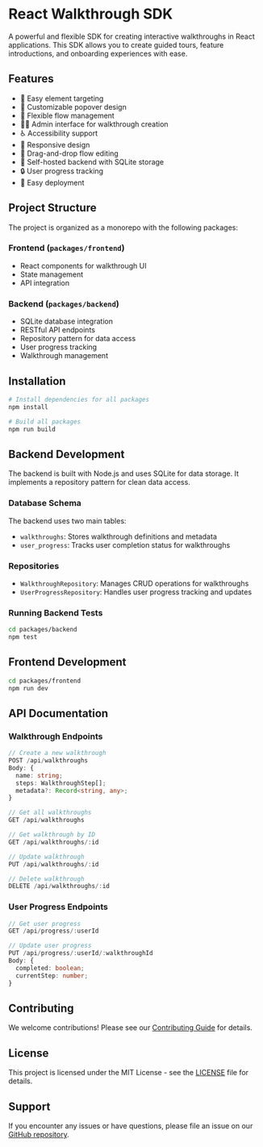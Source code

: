 # React Walkthrough SDK

A powerful and flexible SDK for creating interactive walkthroughs in React applications. This SDK allows you to create guided tours, feature introductions, and onboarding experiences with ease.

## Features

- 🎯 Easy element targeting
- 🎨 Customizable popover design
- 🔄 Flexible flow management
- 👨‍💼 Admin interface for walkthrough creation
- ♿ Accessibility support
- 📱 Responsive design
- 🔄 Drag-and-drop flow editing
- 💾 Self-hosted backend with SQLite storage
- 🔒 User progress tracking
- 🚀 Easy deployment

## Project Structure

The project is organized as a monorepo with the following packages:

### Frontend (`packages/frontend`)
- React components for walkthrough UI
- State management
- API integration

### Backend (`packages/backend`)
- SQLite database integration
- RESTful API endpoints
- Repository pattern for data access
- User progress tracking
- Walkthrough management

## Installation

```bash
# Install dependencies for all packages
npm install

# Build all packages
npm run build
```

## Backend Development

The backend is built with Node.js and uses SQLite for data storage. It implements a repository pattern for clean data access.

### Database Schema

The backend uses two main tables:
- `walkthroughs`: Stores walkthrough definitions and metadata
- `user_progress`: Tracks user completion status for walkthroughs

### Repositories

- `WalkthroughRepository`: Manages CRUD operations for walkthroughs
- `UserProgressRepository`: Handles user progress tracking and updates

### Running Backend Tests

```bash
cd packages/backend
npm test
```

## Frontend Development

```bash
cd packages/frontend
npm run dev
```

## API Documentation

### Walkthrough Endpoints

```typescript
// Create a new walkthrough
POST /api/walkthroughs
Body: {
  name: string;
  steps: WalkthroughStep[];
  metadata?: Record<string, any>;
}

// Get all walkthroughs
GET /api/walkthroughs

// Get walkthrough by ID
GET /api/walkthroughs/:id

// Update walkthrough
PUT /api/walkthroughs/:id

// Delete walkthrough
DELETE /api/walkthroughs/:id
```

### User Progress Endpoints

```typescript
// Get user progress
GET /api/progress/:userId

// Update user progress
PUT /api/progress/:userId/:walkthroughId
Body: {
  completed: boolean;
  currentStep: number;
}
```

## Contributing

We welcome contributions! Please see our [Contributing Guide](CONTRIBUTING.md) for details.

## License

This project is licensed under the MIT License - see the [LICENSE](LICENSE) file for details.

## Support

If you encounter any issues or have questions, please file an issue on our [GitHub repository](https://github.com/yourusername/react-walkthrough-sdk/issues).